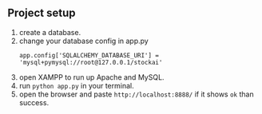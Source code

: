 ## Project setup
1. create a database.
2. change your database config in app.py
   ```
   app.config['SQLALCHEMY_DATABASE_URI'] = 'mysql+pymysql://root@127.0.0.1/stockai'
   ```
3. open XAMPP to run up Apache and MySQL.
4. run `python app.py` in your terminal.
5. open the browser and paste `http://localhost:8888/` 
   if it shows `ok` than success.